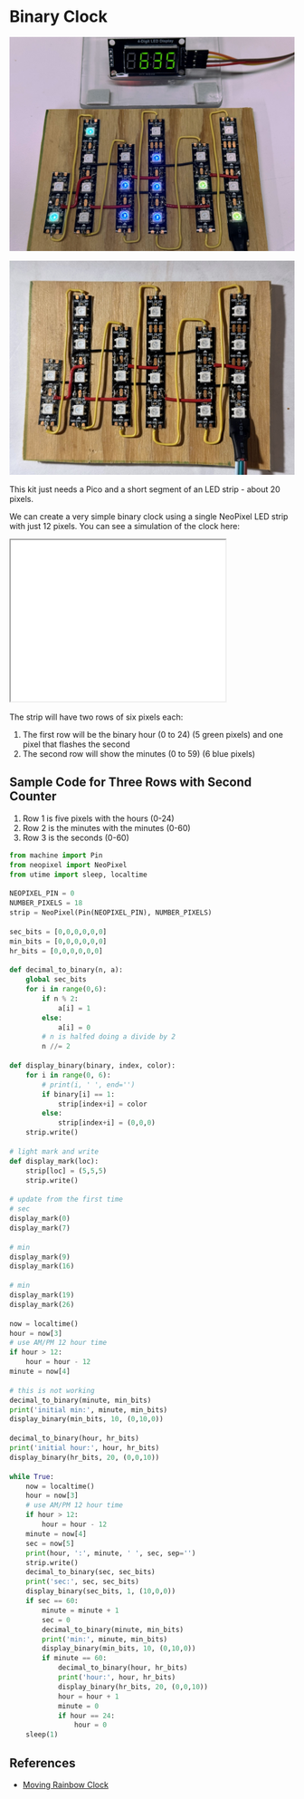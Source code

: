 # Binary Clock

![](./binary-clock-with-time.jpg)

![](./binary-clock.jpg)

This kit just needs a Pico and a short segment of an LED strip - about 20 pixels.



We can create a very simple binary clock using a single NeoPixel LED strip
with just 12 pixels.  You can see a simulation of the clock here:

<iframe src="../../../sims/binary-clock/binary-clock.html" height="285"
width="380"></iframe>

The strip will have two rows of six pixels each:

1. The first row will be the binary hour (0 to 24) (5 green pixels) and one pixel that flashes the second
2. The second row will show the minutes (0 to 59) (6 blue pixels)



## Sample Code for Three Rows with Second Counter

1. Row 1 is five pixels with the hours (0-24)
2. Row 2 is the minutes with the minutes (0-60)
3. Row 3 is the seconds (0-60)

```py
from machine import Pin
from neopixel import NeoPixel
from utime import sleep, localtime

NEOPIXEL_PIN = 0
NUMBER_PIXELS = 18
strip = NeoPixel(Pin(NEOPIXEL_PIN), NUMBER_PIXELS)

sec_bits = [0,0,0,0,0,0]
min_bits = [0,0,0,0,0,0]
hr_bits = [0,0,0,0,0,0]

def decimal_to_binary(n, a):
    global sec_bits
    for i in range(0,6):
        if n % 2:
            a[i] = 1
        else:
            a[i] = 0
        # n is halfed doing a divide by 2
        n //= 2

def display_binary(binary, index, color):
    for i in range(0, 6):
        # print(i, ' ', end='')
        if binary[i] == 1:
            strip[index+i] = color
        else:
            strip[index+i] = (0,0,0)
    strip.write()

# light mark and write
def display_mark(loc):
    strip[loc] = (5,5,5)
    strip.write()

# update from the first time
# sec
display_mark(0)
display_mark(7)

# min
display_mark(9)
display_mark(16)

# min
display_mark(19)
display_mark(26)

now = localtime()
hour = now[3]
# use AM/PM 12 hour time
if hour > 12:
    hour = hour - 12
minute = now[4]

# this is not working
decimal_to_binary(minute, min_bits)
print('initial min:', minute, min_bits)
display_binary(min_bits, 10, (0,10,0))

decimal_to_binary(hour, hr_bits)
print('initial hour:', hour, hr_bits)
display_binary(hr_bits, 20, (0,0,10))

while True:
    now = localtime()
    hour = now[3]
    # use AM/PM 12 hour time
    if hour > 12:
        hour = hour - 12
    minute = now[4]
    sec = now[5]
    print(hour, ':', minute, ' ', sec, sep='')
    strip.write()
    decimal_to_binary(sec, sec_bits)
    print('sec:', sec, sec_bits)
    display_binary(sec_bits, 1, (10,0,0))
    if sec == 60:
        minute = minute + 1
        sec = 0
        decimal_to_binary(minute, min_bits)
        print('min:', minute, min_bits)
        display_binary(min_bits, 10, (0,10,0))
        if minute == 60:
            decimal_to_binary(hour, hr_bits)
            print('hour:', hour, hr_bits)
            display_binary(hr_bits, 20, (0,0,10))
            hour = hour + 1
            minute = 0
            if hour == 24:
                hour = 0
    sleep(1)
```
## References

* [Moving Rainbow Clock](https://dmccreary.github.io/moving-rainbow/lessons/20-clock/)